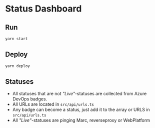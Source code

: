 # Status Dashboard

## Run

```bash
yarn start
```

## Deploy

```bash
yarn deploy
```

## Statuses

* All statuses that are not _"Live"_-statuses are collected from Azure DevOps badges.
* All URLs are located in `src/api/urls.ts`
* Any badge can become a status, just add it to the array or URLS in `src/api/urls.ts`
* All _"Live"_-statuses are pinging Marc, reverseproxy or WebPlatform
